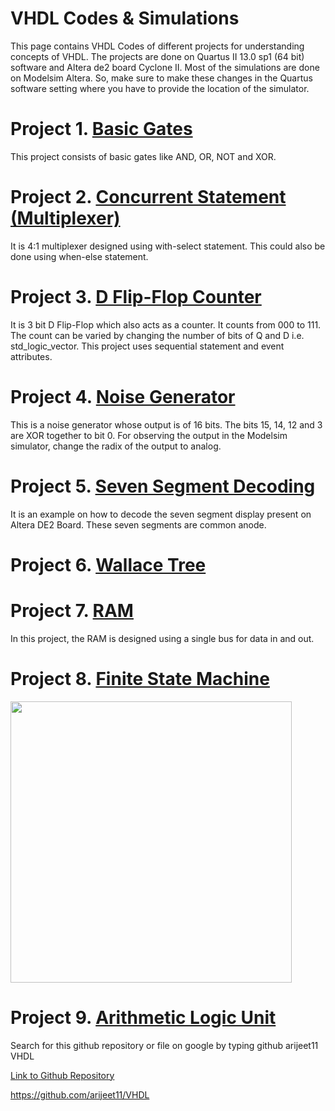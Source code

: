 # VHDL Codes & Simulations
This page contains VHDL Codes of different projects for understanding concepts of VHDL.
The projects are done on Quartus II 13.0 sp1 (64 bit) software and Altera de2 board Cyclone II. Most of the simulations are done on Modelsim Altera. So, make sure to make these changes in the Quartus software setting where you have to provide the location of the simulator.

# Project 1. [Basic Gates](https://github.com/arijeet11/VHDL/tree/master/1.%20Basic%20Gates)
  This project consists of basic gates like AND, OR, NOT and XOR.

# Project 2. [Concurrent Statement (Multiplexer)](https://github.com/arijeet11/VHDL/tree/master/2.%20Concurrent%20Statement%20(Multiplexer))
  It is 4:1 multiplexer designed using with-select statement. This could also be done using when-else statement.

# Project 3. [D Flip-Flop Counter](https://github.com/arijeet11/VHDL/tree/master/3.%20D%20Flip-Flop%20Counter)
  It is 3 bit D Flip-Flop which also acts as a counter. It counts from 000 to 111. The count can be varied by changing the number of bits of Q and D i.e. std_logic_vector. This project uses sequential statement and event attributes.

# Project 4. [Noise Generator](https://github.com/arijeet11/VHDL/tree/master/4.%20Noise%20Generator)
  This is a noise generator whose output is of 16 bits. The bits 15, 14, 12 and 3 are XOR together to bit 0. For observing the output in the Modelsim simulator, change the radix of the output to analog.
  
# Project 5. [Seven Segment Decoding](https://github.com/arijeet11/VHDL/tree/master/5.%20Seven%20Segment%20Decoding)
  It is an example on how to decode the seven segment display present on Altera DE2 Board. These seven segments are common anode.

# Project 6. [Wallace Tree](https://github.com/arijeet11/VHDL/tree/master/6.%20Wallace%20Tree)

# Project 7. [RAM](https://github.com/arijeet11/VHDL/tree/master/7.%20RAM)
  In this project, the RAM is designed using a single bus for data in and out.

# Project 8. [Finite State Machine](https://github.com/arijeet11/VHDL/tree/master/8.%20Finite%20State%20Machine)
<img src="https://github.com/arijeet11/VHDL/blob/master/8.%20Finite%20State%20Machine/FSM%20Diagram.jpg" width="450">

# Project 9. [Arithmetic Logic Unit](https://github.com/arijeet11/VHDL/tree/master/9.%20Arithmetic%20Logic%20Unit)


Search for this github repository or file on google by typing github arijeet11 VHDL 

[Link to Github Repository](https://github.com/arijeet11/VHDL)

https://github.com/arijeet11/VHDL
